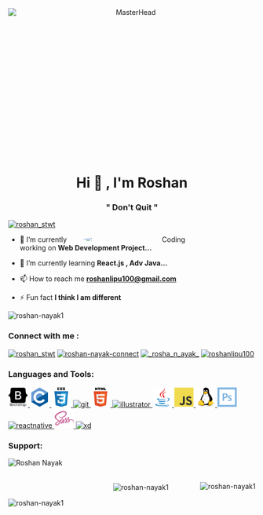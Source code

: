 <div style="text-align: center;">
  <img src="https://i.ibb.co/09y9X4D/roshan-github-banner-transformed.png" alt="MasterHead" height =300 width=1000 style="display: block;">
</div>
<h1 align=" center ">Hi 👋 , I'm Roshan</h1>


<h3 align="center">" Don't Quit "</h3>



<p align="left"> <a href="https://twitter.com/roshan_stwt" target="blank"><img src="https://img.shields.io/twitter/follow/roshan_stwt?logo=twitter&style=for-the-badge" alt="roshan_stwt" /></a> </p>
<div style="text-align: center;">
  <img align="right" alt="Coding" width="350" src="https://media.giphy.com/media/qgQUggAC3Pfv687qPC/giphy.gif" style="border-radius: 50%;">
</div>

- 🔭 I’m currently working on **Web Development Project...**

- 🌱 I’m currently learning **React.js , Adv Java...**

- 📫 How to reach me **roshanlipu100@gmail.com**

- ⚡ Fun fact  **I think I am different** 
<p align="left"> <img src= "https://komarev.com/ghpvc/?username=roshan-nayak1&label=Profile%20views&color=0e75b6&style=flat" alt="roshan-nayak1" /> </p>
<h3 align="left">Connect with me :</h3>
<p align="left">
<a href="https://twitter.com/roshan_stwt" target="blank"><img align="center" src="https://raw.githubusercontent.com/rahuldkjain/github-profile-readme-generator/master/src/images/icons/Social/twitter.svg" alt="roshan_stwt" height="30" width="40" /></a>
<a href="https://linkedin.com/in/roshan-nayak-connect" target="blank"><img align="center" src="https://raw.githubusercontent.com/rahuldkjain/github-profile-readme-generator/master/src/images/icons/Social/linked-in-alt.svg" alt="roshan-nayak-connect" height="30" width="40" /></a>
<a href="https://instagram.com/_rosha_n_ayak_" target="blank"><img align="center" src="https://raw.githubusercontent.com/rahuldkjain/github-profile-readme-generator/master/src/images/icons/Social/instagram.svg" alt="_rosha_n_ayak_" height="30" width="40" /></a>
<a href="https://www.leetcode.com/roshanlipu100" target="blank"><img align="center" src="https://raw.githubusercontent.com/rahuldkjain/github-profile-readme-generator/master/src/images/icons/Social/leet-code.svg" alt="roshanlipu100" height="30" width="40" /></a>
</p>

<h3 align="left">Languages and Tools:</h3>
<p align="left"> <a href="https://getbootstrap.com" target="_blank" rel="noreferrer"> <img src="https://raw.githubusercontent.com/devicons/devicon/master/icons/bootstrap/bootstrap-plain-wordmark.svg" alt="bootstrap" width="40" height="40"/> </a> <a href="https://www.cprogramming.com/" target="_blank" rel="noreferrer"> <img src="https://raw.githubusercontent.com/devicons/devicon/master/icons/c/c-original.svg" alt="c" width="40" height="40"/> </a> <a href="https://www.w3schools.com/css/" target="_blank" rel="noreferrer"> <img src="https://raw.githubusercontent.com/devicons/devicon/master/icons/css3/css3-original-wordmark.svg" alt="css3" width="40" height="40"/> </a> <a href="https://git-scm.com/" target="_blank" rel="noreferrer"> <img src="https://www.vectorlogo.zone/logos/git-scm/git-scm-icon.svg" alt="git" width="40" height="40"/> </a> <a href="https://www.w3.org/html/" target="_blank" rel="noreferrer"> <img src="https://raw.githubusercontent.com/devicons/devicon/master/icons/html5/html5-original-wordmark.svg" alt="html5" width="40" height="40"/> </a> <a href="https://www.adobe.com/in/products/illustrator.html" target="_blank" rel="noreferrer"> <img src="https://www.vectorlogo.zone/logos/adobe_illustrator/adobe_illustrator-icon.svg" alt="illustrator" width="40" height="40"/> </a> <a href="https://www.java.com" target="_blank" rel="noreferrer"> <img src="https://raw.githubusercontent.com/devicons/devicon/master/icons/java/java-original.svg" alt="java" width="40" height="40"/> </a> <a href="https://developer.mozilla.org/en-US/docs/Web/JavaScript" target="_blank" rel="noreferrer"> <img src="https://raw.githubusercontent.com/devicons/devicon/master/icons/javascript/javascript-original.svg" alt="javascript" width="40" height="40"/> </a> <a href="https://www.linux.org/" target="_blank" rel="noreferrer"> <img src="https://raw.githubusercontent.com/devicons/devicon/master/icons/linux/linux-original.svg" alt="linux" width="40" height="40"/> </a> <a href="https://www.photoshop.com/en" target="_blank" rel="noreferrer"> <img src="https://raw.githubusercontent.com/devicons/devicon/master/icons/photoshop/photoshop-line.svg" alt="photoshop" width="40" height="40"/> </a> <a href="https://reactnative.dev/" target="_blank" rel="noreferrer"> <img src="https://reactnative.dev/img/header_logo.svg" alt="reactnative" width="40" height="40"/> </a> <a href="https://sass-lang.com" target="_blank" rel="noreferrer"> <img src="https://raw.githubusercontent.com/devicons/devicon/master/icons/sass/sass-original.svg" alt="sass" width="40" height="40"/> </a> <a href="https://www.adobe.com/products/xd.html" target="_blank" rel="noreferrer"> <img src="https://cdn.worldvectorlogo.com/logos/adobe-xd.svg" alt="xd" width="40" height="40"/> </a> </p>

<h3 align="left">Support:</h3>
<p><a href="https://www.buymeacoffee.com/Roshan Nayak"> <img align="left" src="https://cdn.buymeacoffee.com/buttons/v2/default-yellow.png" height="50" width="210" alt="Roshan Nayak" /></a></p><br><br>

<p><img align="right" src="https://github-readme-stats.vercel.app/api/top-langs?username=roshan-nayak1&show_icons=true&theme=dark&locale=en&layout=compact" alt="roshan-nayak1" /></p>

<p>&nbsp;<img align="center" src="https://github-readme-stats.vercel.app/api?username=roshan-nayak1&show_icons=true&locale=en" alt="roshan-nayak1" /></p>

<p><img align="center" src="https://github-readme-streak-stats.herokuapp.com/?user=roshan-nayak1&" alt="roshan-nayak1" /></p>
